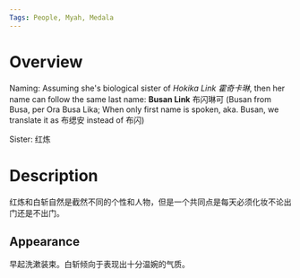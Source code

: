 ```yaml
---
Tags: People, Myah, Medala
---
```


# Overview

Naming: Assuming she's biological sister of *Hokika Link 霍奇卡琳*, then her name can follow the same last name: **Busan Link** 布闪琳可 (Busan from Busa, per Ora Busa Lika; When only first name is spoken, aka. Busan, we translate it as 布缌安 instead of 布闪)

Sister: 红炼

# Description

红炼和白斩自然是截然不同的个性和人物，但是一个共同点是每天必须化妆不论出门还是不出门。

## Appearance

早起洗漱装束。白斩倾向于表现出十分温婉的气质。